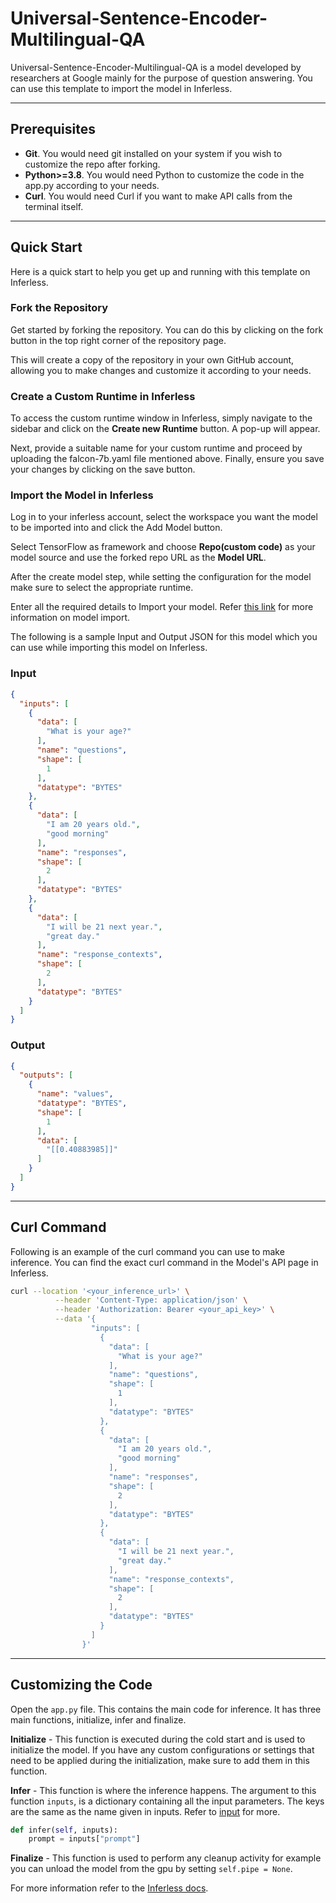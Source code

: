 # Universal-Sentence-Encoder-Multilingual-QA
Universal-Sentence-Encoder-Multilingual-QA is a model developed by researchers at Google mainly for the purpose of question answering. You can use this template to import the model in Inferless.


---
## Prerequisites
- **Git**. You would need git installed on your system if you wish to customize the repo after forking.
- **Python>=3.8**. You would need Python to customize the code in the app.py according to your needs.
- **Curl**. You would need Curl if you want to make API calls from the terminal itself.





---
## Quick Start
Here is a quick start to help you get up and running with this template on Inferless.

### Fork the Repository
Get started by forking the repository. You can do this by clicking on the fork button in the top right corner of the repository page.

This will create a copy of the repository in your own GitHub account, allowing you to make changes and customize it according to your needs.

### Create a Custom Runtime in Inferless
To access the custom runtime window in Inferless, simply navigate to the sidebar and click on the **Create new Runtime** button. A pop-up will appear.

Next, provide a suitable name for your custom runtime and proceed by uploading the falcon-7b.yaml file mentioned above. Finally, ensure you save your changes by clicking on the save button.

### Import the Model in Inferless
Log in to your inferless account, select the workspace you want the model to be imported into and click the Add Model button.

Select TensorFlow as framework and choose **Repo(custom code)** as your model source and use the forked repo URL as the **Model URL**.

After the create model step, while setting the configuration for the model make sure to select the appropriate runtime.

Enter all the required details to Import your model. Refer [this link](https://docs.inferless.com/integrations/github-custom-code) for more information on model import.

The following is a sample Input and Output JSON for this model which you can use while importing this model on Inferless.

### Input
```json
{
  "inputs": [
    {
      "data": [
        "What is your age?"
      ],
      "name": "questions",
      "shape": [
        1
      ],
      "datatype": "BYTES"
    },
    {
      "data": [
        "I am 20 years old.",
        "good morning"
      ],
      "name": "responses",
      "shape": [
        2
      ],
      "datatype": "BYTES"
    },
    {
      "data": [
        "I will be 21 next year.",
        "great day."
      ],
      "name": "response_contexts",
      "shape": [
        2
      ],
      "datatype": "BYTES"
    }
  ]
}
```

### Output
```json
{
  "outputs": [
    {
      "name": "values",
      "datatype": "BYTES",
      "shape": [
        1
      ],
      "data": [
        "[[0.40883985]]"
      ]
    }
  ]
}
```

---
## Curl Command
Following is an example of the curl command you can use to make inference. You can find the exact curl command in the Model's API page in Inferless.

```bash
curl --location '<your_inference_url>' \
          --header 'Content-Type: application/json' \
          --header 'Authorization: Bearer <your_api_key>' \
          --data '{
                  "inputs": [
                    {
                      "data": [
                        "What is your age?"
                      ],
                      "name": "questions",
                      "shape": [
                        1
                      ],
                      "datatype": "BYTES"
                    },
                    {
                      "data": [
                        "I am 20 years old.",
                        "good morning"
                      ],
                      "name": "responses",
                      "shape": [
                        2
                      ],
                      "datatype": "BYTES"
                    },
                    {
                      "data": [
                        "I will be 21 next year.",
                        "great day."
                      ],
                      "name": "response_contexts",
                      "shape": [
                        2
                      ],
                      "datatype": "BYTES"
                    }
                  ]
                }'
```

---
## Customizing the Code
Open the `app.py` file. This contains the main code for inference. It has three main functions, initialize, infer and finalize.

**Initialize** -  This function is executed during the cold start and is used to initialize the model. If you have any custom configurations or settings that need to be applied during the initialization, make sure to add them in this function.

**Infer** - This function is where the inference happens. The argument to this function `inputs`, is a dictionary containing all the input parameters. The keys are the same as the name given in inputs. Refer to [input](#input) for more.

```python
def infer(self, inputs):
    prompt = inputs["prompt"]
```

**Finalize** - This function is used to perform any cleanup activity for example you can unload the model from the gpu by setting `self.pipe = None`.


For more information refer to the [Inferless docs](https://docs.inferless.com/).
